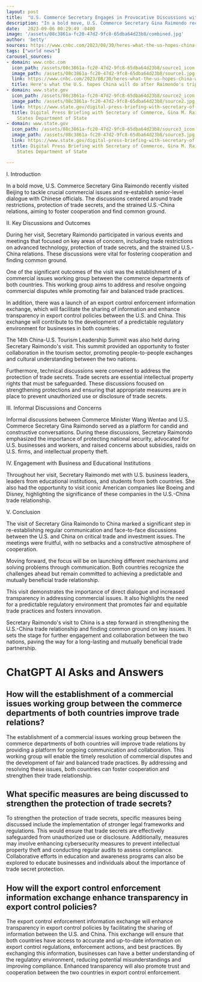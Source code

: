 ```yaml
---
layout: post
title:  "U.S. Commerce Secretary Engages in Provocative Discussions with China"
description: "In a bold move, U.S. Commerce Secretary Gina Raimondo recently visited Beijing to tackle crucial commercial issues and re-establish senior-level dialogue with Chinese officials. The discussions centered around trade restrictions, protection of trade secrets, and the strained U.S.-China relations, aiming to foster cooperation and find common ground."
date:   2023-09-06 00:29:49 -0400
image: '/assets/08c3861a-fc20-47d2-9fc8-65dba64d23b8/combined.jpg'
author: 'betty'
sources: https://www.cnbc.com/2023/08/30/heres-what-the-us-hopes-china-will-do-after-raimondos-trip.html https://www.nytimes.com/2023/08/27/business/gina-raimondo-china-agenda.html https://www.state.gov/digital-press-briefing-with-secretary-of-commerce-gina-m-raimondo/ https://www.state.gov/digital-press-briefing-with-secretary-of-commerce-gina-m-raimondo/ https://www.wipo.int/tradesecrets/en/
tags: ["world news"]
carousel_sources:
- domain: www.cnbc.com
  icon_path: /assets/08c3861a-fc20-47d2-9fc8-65dba64d23b8/source1_icon.jpg
  image_path: /assets/08c3861a-fc20-47d2-9fc8-65dba64d23b8/source1.jpg
  link: https://www.cnbc.com/2023/08/30/heres-what-the-us-hopes-china-will-do-after-raimondos-trip.html
  title: Here's what the U.S. hopes China will do after Raimondo's trip
- domain: www.state.gov
  icon_path: /assets/08c3861a-fc20-47d2-9fc8-65dba64d23b8/source2_icon.jpg
  image_path: /assets/08c3861a-fc20-47d2-9fc8-65dba64d23b8/source2.jpg
  link: https://www.state.gov/digital-press-briefing-with-secretary-of-commerce-gina-m-raimondo/
  title: Digital Press Briefing with Secretary of Commerce, Gina M. Raimondo - United
    States Department of State
- domain: www.state.gov
  icon_path: /assets/08c3861a-fc20-47d2-9fc8-65dba64d23b8/source3_icon.jpg
  image_path: /assets/08c3861a-fc20-47d2-9fc8-65dba64d23b8/source3.jpg
  link: https://www.state.gov/digital-press-briefing-with-secretary-of-commerce-gina-m-raimondo/
  title: Digital Press Briefing with Secretary of Commerce, Gina M. Raimondo - United
    States Department of State

---
```


I. Introduction

In a bold move, U.S. Commerce Secretary Gina Raimondo recently visited Beijing to tackle crucial commercial issues and re-establish senior-level dialogue with Chinese officials. The discussions centered around trade restrictions, protection of trade secrets, and the strained U.S.-China relations, aiming to foster cooperation and find common ground.

II. Key Discussions and Outcomes

During her visit, Secretary Raimondo participated in various events and meetings that focused on key areas of concern, including trade restrictions on advanced technology, protection of trade secrets, and the strained U.S.-China relations. These discussions were vital for fostering cooperation and finding common ground.

One of the significant outcomes of the visit was the establishment of a commercial issues working group between the commerce departments of both countries. This working group aims to address and resolve ongoing commercial disputes while promoting fair and balanced trade practices.

In addition, there was a launch of an export control enforcement information exchange, which will facilitate the sharing of information and enhance transparency in export control policies between the U.S. and China. This exchange will contribute to the development of a predictable regulatory environment for businesses in both countries.

The 14th China-U.S. Tourism Leadership Summit was also held during Secretary Raimondo's visit. This summit provided an opportunity to foster collaboration in the tourism sector, promoting people-to-people exchanges and cultural understanding between the two nations.

Furthermore, technical discussions were convened to address the protection of trade secrets. Trade secrets are essential intellectual property rights that must be safeguarded. These discussions focused on strengthening protections and ensuring that appropriate measures are in place to prevent unauthorized use or disclosure of trade secrets.

III. Informal Discussions and Concerns

Informal discussions between Commerce Minister Wang Wentao and U.S. Commerce Secretary Gina Raimondo served as a platform for candid and constructive conversations. During these discussions, Secretary Raimondo emphasized the importance of protecting national security, advocated for U.S. businesses and workers, and raised concerns about subsidies, raids on U.S. firms, and intellectual property theft.

IV. Engagement with Business and Educational Institutions

Throughout her visit, Secretary Raimondo met with U.S. business leaders, leaders from educational institutions, and students from both countries. She also had the opportunity to visit iconic American companies like Boeing and Disney, highlighting the significance of these companies in the U.S.-China trade relationship.

V. Conclusion

The visit of Secretary Gina Raimondo to China marked a significant step in re-establishing regular communication and face-to-face discussions between the U.S. and China on critical trade and investment issues. The meetings were fruitful, with no setbacks and a constructive atmosphere of cooperation.

Moving forward, the focus will be on launching different mechanisms and solving problems through communication. Both countries recognize the challenges ahead but remain committed to achieving a predictable and mutually beneficial trade relationship.

This visit demonstrates the importance of direct dialogue and increased transparency in addressing commercial issues. It also highlights the need for a predictable regulatory environment that promotes fair and equitable trade practices and fosters innovation.

Secretary Raimondo's visit to China is a step forward in strengthening the U.S.-China trade relationship and finding common ground on key issues. It sets the stage for further engagement and collaboration between the two nations, paving the way for a long-lasting and mutually beneficial trade partnership.


# ChatGPT AI Asks and Answers
## How will the establishment of a commercial issues working group between the commerce departments of both countries improve trade relations?
The establishment of a commercial issues working group between the commerce departments of both countries will improve trade relations by providing a platform for ongoing communication and collaboration. This working group will enable the timely resolution of commercial disputes and the development of fair and balanced trade practices. By addressing and resolving these issues, both countries can foster cooperation and strengthen their trade relationship.

## What specific measures are being discussed to strengthen the protection of trade secrets?
To strengthen the protection of trade secrets, specific measures being discussed include the implementation of stronger legal frameworks and regulations. This would ensure that trade secrets are effectively safeguarded from unauthorized use or disclosure. Additionally, measures may involve enhancing cybersecurity measures to prevent intellectual property theft and conducting regular audits to assess compliance. Collaborative efforts in education and awareness programs can also be explored to educate businesses and individuals about the importance of trade secret protection.

## How will the export control enforcement information exchange enhance transparency in export control policies?
The export control enforcement information exchange will enhance transparency in export control policies by facilitating the sharing of information between the U.S. and China. This exchange will ensure that both countries have access to accurate and up-to-date information on export control regulations, enforcement actions, and best practices. By exchanging this information, businesses can have a better understanding of the regulatory environment, reducing potential misunderstandings and improving compliance. Enhanced transparency will also promote trust and cooperation between the two countries in export control enforcement.

